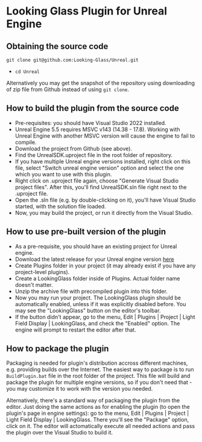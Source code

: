 # Looking Glass Plugin for Unreal Engine

## Obtaining the source code

`git clone git@github.com:Looking-Glass/Unreal.git`
- `cd Unreal`

Alternatively you may get the snapshot of the repository using downloading of zip file from Github instead of using `git clone`.

## How to build the plugin from the source code

- Pre-requisites: you should have Visual Studio 2022 installed.
- Unreal Engine 5.5 requires MSVC v143 (14.38 - 17.8). Working with Unreal Engine with another MSVC version will cause the engine to fail to compile.
- Download the project from Github (see above).
- Find the UnrealSDK.uproject file in the root folder of repository.
- If you have multiple Unreal engine versions installed, right click on this file, select "Switch unreal engine version" option and select the one which you want to use with this plugin.
- Right click on .uproject file again, choose "Generate Visual Studio project files". After this, you'll find UnrealSDK.sln file right next to the .uproject file.
- Open the .sln file (e.g. by double-clicking on it), you'll have Visual Studio started, with the solution file loaded.
- Now, you may build the project, or run it directly from the Visual Studio.

## How to use pre-built version of the plugin

- As a pre-requisite, you should have an existing project for Unreal engine.
- Download the latest release for your Unreal engine version [here](https://github.com/Looking-Glass/Unreal/releases)
- Create Plugins folder in your project (it may already exist if you have any project-level plugins).
- Create a LookingGlass folder inside of Plugins. Actual folder name doesn't matter.
- Unzip the archive file with precompiled plugin into this folder.
- Now you may run your project. The LookingGlass plugin should be automatically enabled, unless if it was explicitly disabled before. You may see the "LookingGlass" button on the editor's toolbar.
- If the button didn't appear, go to the menu, Edit | Plugins | Project | Light Field Display | LookingGlass, and check the "Enabled" option. The engine will prompt to restart the editor after that.

## How to package the plugin

Packaging is needed for plugin's distribution accross different machines, e.g. providing builds over the Internet. The easiest way to package is to run `BuildPlugin.bat` file in the root folder of the project. This file will build and package the plugin for multiple engine versions, so if you don't need that - you may customize it to work with the version you needed.

Alternatively, there's a standard way of packaging the plugin from the editor. Just doing the same actions as for enabling the plugin (to open the plugin's page in engine settings): go to the menu, Edit | Plugins | Project | Light Field Display | LookingGlass. There you'll see the "Package" option, click on it. The editor will actomatically execute all needed actions and pass the plugin over the Visual Studio to build it.
